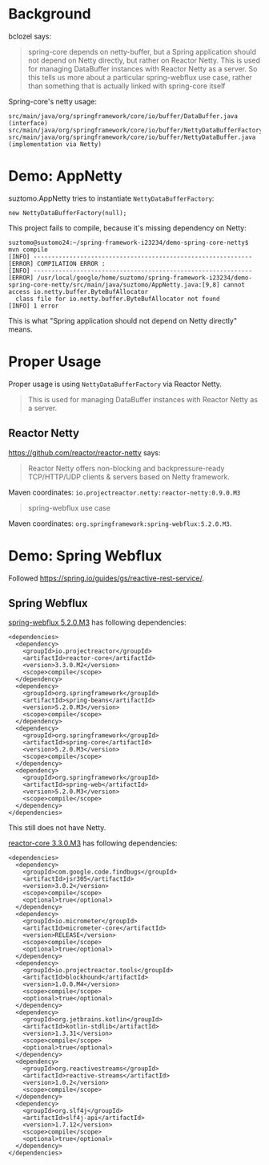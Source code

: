 # Background

bclozel says:

> spring-core depends on netty-buffer, but a Spring application should not depend on Netty directly,
> but rather on Reactor Netty. This is used for managing DataBuffer instances with Reactor Netty as
> a server. So this tells us more about a particular spring-webflux use case, rather than something
> that is actually linked with spring-core itself

Spring-core's netty usage:

```
src/main/java/org/springframework/core/io/buffer/DataBuffer.java (interface)
src/main/java/org/springframework/core/io/buffer/NettyDataBufferFactory.java
src/main/java/org/springframework/core/io/buffer/NettyDataBuffer.java (implementation via Netty)
```

# Demo: AppNetty

suztomo.AppNetty tries to instantiate `NettyDataBufferFactory`:

```
new NettyDataBufferFactory(null);
```

This project fails to compile, because it's missing dependency on Netty:

```
suztomo@suxtomo24:~/spring-framework-i23234/demo-spring-core-netty$ mvn compile
[INFO] -------------------------------------------------------------
[ERROR] COMPILATION ERROR : 
[INFO] -------------------------------------------------------------
[ERROR] /usr/local/google/home/suztomo/spring-framework-i23234/demo-spring-core-netty/src/main/java/suztomo/AppNetty.java:[9,8] cannot access io.netty.buffer.ByteBufAllocator
  class file for io.netty.buffer.ByteBufAllocator not found
[INFO] 1 error
```

This is what "Spring application should not depend on Netty directly" means.

# Proper Usage

Proper usage is using `NettyDataBufferFactory` via Reactor Netty. 

> This is used for managing DataBuffer instances with Reactor Netty as a server.

## Reactor Netty

https://github.com/reactor/reactor-netty says:

> Reactor Netty offers non-blocking and backpressure-ready TCP/HTTP/UDP clients & servers based on
> Netty framework.

Maven coordinates: `io.projectreactor.netty:reactor-netty:0.9.0.M3`

> spring-webflux use case

Maven coordinates: `org.springframework:spring-webflux:5.2.0.M3`.

# Demo: Spring Webflux

Followed https://spring.io/guides/gs/reactive-rest-service/.


## Spring Webflux

[spring-webflux 5.2.0.M3](
https://repo.spring.io/libs-milestone-local/org/springframework/spring-webflux/5.2.0.M3/spring-webflux-5.2.0.M3.pom)
has following dependencies:

```
<dependencies>
  <dependency>
    <groupId>io.projectreactor</groupId>
    <artifactId>reactor-core</artifactId>
    <version>3.3.0.M2</version>
    <scope>compile</scope>
  </dependency>
  <dependency>
    <groupId>org.springframework</groupId>
    <artifactId>spring-beans</artifactId>
    <version>5.2.0.M3</version>
    <scope>compile</scope>
  </dependency>
  <dependency>
    <groupId>org.springframework</groupId>
    <artifactId>spring-core</artifactId>
    <version>5.2.0.M3</version>
    <scope>compile</scope>
  </dependency>
  <dependency>
    <groupId>org.springframework</groupId>
    <artifactId>spring-web</artifactId>
    <version>5.2.0.M3</version>
    <scope>compile</scope>
  </dependency>
</dependencies>
```

This still does not have Netty.

[reactor-core 3.3.0.M3](
https://repo.spring.io/libs-milestone-local/io/projectreactor/reactor-core/3.3.0.M3/reactor-core-3.3.0.M3.pom)
has following dependencies:

```
<dependencies>
  <dependency>
    <groupId>com.google.code.findbugs</groupId>
    <artifactId>jsr305</artifactId>
    <version>3.0.2</version>
    <scope>compile</scope>
    <optional>true</optional>
  </dependency>
  <dependency>
    <groupId>io.micrometer</groupId>
    <artifactId>micrometer-core</artifactId>
    <version>RELEASE</version>
    <scope>compile</scope>
    <optional>true</optional>
  </dependency>
  <dependency>
    <groupId>io.projectreactor.tools</groupId>
    <artifactId>blockhound</artifactId>
    <version>1.0.0.M4</version>
    <scope>compile</scope>
    <optional>true</optional>
  </dependency>
  <dependency>
    <groupId>org.jetbrains.kotlin</groupId>
    <artifactId>kotlin-stdlib</artifactId>
    <version>1.3.31</version>
    <scope>compile</scope>
    <optional>true</optional>
  </dependency>
  <dependency>
    <groupId>org.reactivestreams</groupId>
    <artifactId>reactive-streams</artifactId>
    <version>1.0.2</version>
    <scope>compile</scope>
  </dependency>
  <dependency>
    <groupId>org.slf4j</groupId>
    <artifactId>slf4j-api</artifactId>
    <version>1.7.12</version>
    <scope>compile</scope>
    <optional>true</optional>
  </dependency>
</dependencies>
```
